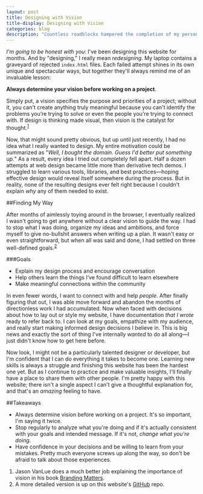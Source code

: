 ```yaml
---
layout: post
title: Designing with Vision
title-display: Designing with Vision
categories: blog
description: "Countless roadblocks hampered the completion of my personal website: problems I invented, problems I solved—and most importantly—problems I can explain my solutions to."
---
```


<i class="c-smallcaps">I'm going to be honest with you</i>: I've been designing this website for months. And by "designing," I really mean *redesigning*. My laptop contains a graveyard of rejected `index.html` files. Each failed attempt shines in its own unique and spectacular ways, but together they'll always remind me of an invaluable lesson:

**Always determine your vision before working on a project**.

Simply put, a vision specifies the purpose and priorities of a project; without it, you can't create anything truly meaningful because you can't identify the problems you’re trying to solve or even the people you're trying to connect with. If design is thinking made visual, then vision is the catalyst for thought.<sup><a href="#note:1">1</a></sup>

Now, that might sound pretty obvious, but up until just recently, I had no idea what I really wanted to design. My entire motivation could be summarized as "*Well, I bought the domain. Guess I'd better put something up.*" As a result, every idea I tried out completely fell apart. Half a dozen attempts at web design became little more than derivative tech demos. I struggled to learn various tools, libraries, and best practices—hoping effective design would reveal itself somewhere during the process. But in reality, none of the resulting designs ever felt right because I couldn't explain *why* any of them needed to exist.


##Finding My Way

After months of aimlessly toying around in the browser, I eventually realized I wasn't going to get anywhere without a clear vision to guide the way. I had to stop what I was doing, organize my ideas and ambitions, and force myself to give no-bullshit answers when writing up a plan. It wasn't easy or even straightforward, but when all was said and done, I had settled on three well-defined goals.<sup><a href="#note:2">2</a></sup>

###Goals

* Explain my design process and encourage conversation
* Help others learn the things I’ve found difficult to learn elsewhere
* Make meaningful connections within the community

In even fewer words, I want to connect with and help *people*. After finally figuring that out, I was able move forward and abandon the months of directionless work I had accumulated. Now when faced with decisions about how to lay out or style my website, I have documentation *that I wrote* ready to refer back to. I can look at my goals, empathize with my audience, and really start making informed design decisions I believe in. This is big news and exactly the sort of thing I've internally *wanted* to do all along—I just didn't know how to get here before.

Now look, I might not be a particularly talented designer or developer, but I'm confident that I can do everything it takes to become one. Learning new skills is always a struggle and finishing this website has been the hardest one yet. But as I continue to practice and make valuable insights, I'll finally have a place to share them with other people. I'm pretty happy with this website; there isn't a single aspect I can't give a thoughtful explanation for, and that's an *amazing* feeling to have.


##Takeaways

* Always determine vision before working on a project. It's so important, I'm saying it twice.
* Stop regularly to analyze what you're doing and if it's actually consistent with your goals and intended message. If it's not, *change what you're doing*.
* Have confidence in your decisions and be willing to learn from your mistakes. Pretty much everyone screws up along the way, so don't be afraid to talk about those experiences.


<ol class="post-footnotes">
	<li id="note:1">Jason VanLue does a much better job explaining the importance of vision in his book <a href="http://brandingmatters.net/discoverYourVision.html">Branding Matters</a>.</li>
	<li id="note:2">A more detailed version is up on this website's <a href="https://github.com/johndjameson/johndjameson.com/blob/master/docs/vision.md">GitHub</a> repo.</li>
</ol>